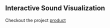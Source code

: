 ## Interactive Sound Visualization


Checkout the project [product](https://michaelyhuang23.github.io/Sound-Vis/)


